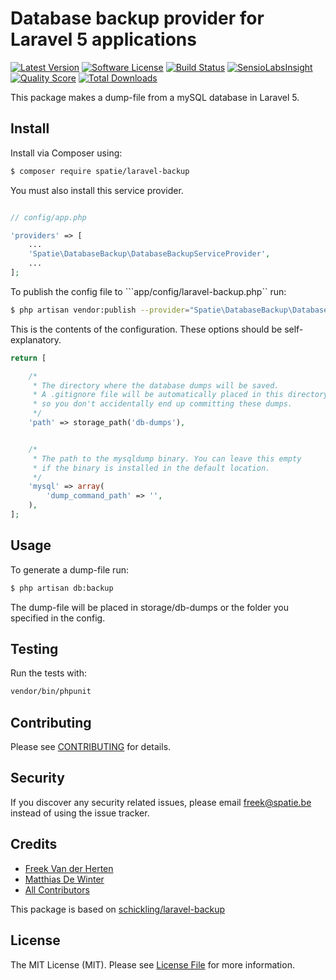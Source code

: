 # Database backup provider for Laravel 5 applications

[![Latest Version](https://img.shields.io/github/release/freekmurze/laravel-backup.svg?style=flat-square)](https://github.com/freekmurze/laravel-backup/releases)
[![Software License](https://img.shields.io/badge/license-MIT-brightgreen.svg?style=flat-square)](LICENSE.md)
[![Build Status](https://img.shields.io/travis/freekmurze/laravel-backup/master.svg?style=flat-square)](https://travis-ci.org/freekmurze/laravel-backup)
[![SensioLabsInsight](https://img.shields.io/sensiolabs/i/3f243a38-a1c7-42f5-96c8-37526e807029.svg)](https://insight.sensiolabs.com/projects/3f243a38-a1c7-42f5-96c8-37526e807029)
[![Quality Score](https://img.shields.io/scrutinizer/g/freekmurze/laravel-backup.svg?style=flat-square)](https://scrutinizer-ci.com/g/freekmurze/laravel-backup)
[![Total Downloads](https://img.shields.io/packagist/dt/spatie/laravel-backup.svg?style=flat-square)](https://packagist.org/packages/spatie/laravel-backup)

This package makes a dump-file from a mySQL database in Laravel 5.

## Install

Install via Composer using:

``` bash
$ composer require spatie/laravel-backup
```

You must also install this service provider.

```php

// config/app.php

'providers' => [
    ...
    'Spatie\DatabaseBackup\DatabaseBackupServiceProvider',
    ...
];
```

To publish the config file to ```app/config/laravel-backup.php`` run:

``` bash
$ php artisan vendor:publish --provider="Spatie\DatabaseBackup\DatabaseBackupServiceProvider"
```

This is the contents of the configuration. These options should be self-explanatory.
```php
return [

    /*
     * The directory where the database dumps will be saved.
     * A .gitignore file will be automatically placed in this directory
     * so you don't accidentally end up committing these dumps.
     */
    'path' => storage_path('db-dumps'),


    /*
     * The path to the mysqldump binary. You can leave this empty
     * if the binary is installed in the default location.
     */
    'mysql' => array(
        'dump_command_path' => '',
    ),
];
```

## Usage

To generate a dump-file run:

``` bash
$ php artisan db:backup
```

The dump-file will be placed in storage/db-dumps or the folder you specified in the config.

## Testing

Run the tests with:

``` bash
vendor/bin/phpunit
```

## Contributing

Please see [CONTRIBUTING](CONTRIBUTING.md) for details.

## Security

If you discover any security related issues, please email freek@spatie.be instead of using the issue tracker.

## Credits

- [Freek Van der Herten](https://github.com/freekmurze)
- [Matthias De Winter](https://github.com/MatthiasDeWinter)
- [All Contributors](../../contributors)

This package is based on [schickling/laravel-backup](https://github.com/schickling/laravel-backup)

## License

The MIT License (MIT). Please see [License File](LICENSE.md) for more information.
